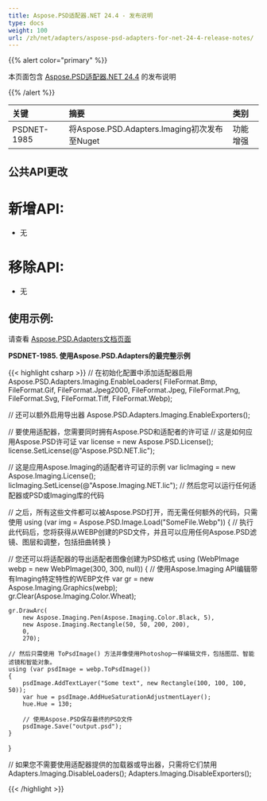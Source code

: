 ```yaml
---
title: Aspose.PSD适配器.NET 24.4 - 发布说明
type: docs
weight: 100
url: /zh/net/adapters/aspose-psd-adapters-for-net-24-4-release-notes/
---
```


{{% alert color="primary" %}}

本页面包含 [Aspose.PSD适配器.NET 24.4](https://www.nuget.org/packages/Aspose.PSD.Adapters.Imaging/) 的发布说明

{{% /alert %}}

| **关键**     | **摘要**                                    | **类别**     |
|:------------|:-------------------------------------------|:------------|
| PSDNET-1985 | 将Aspose.PSD.Adapters.Imaging初次发布至Nuget   | 功能增强    |


## **公共API更改**
# **新增API:**
- 无

# **移除API:**
- 无

## **使用示例:**

请查看 [Aspose.PSD.Adapters文档页面](/psd/zh/net/adapters)

**PSDNET-1985. 使用Aspose.PSD.Adapters的最完整示例**

{{< highlight csharp >}}
// 在初始化配置中添加适配器启用
Aspose.PSD.Adapters.Imaging.EnableLoaders(
   FileFormat.Bmp,
   FileFormat.Gif,
   FileFormat.Jpeg2000,
   FileFormat.Jpeg,
   FileFormat.Png,
   FileFormat.Svg,
   FileFormat.Tiff,
   FileFormat.Webp);
            
// 还可以额外启用导出器
Aspose.PSD.Adapters.Imaging.EnableExporters();

// 要使用适配器，您需要同时拥有Aspose.PSD和适配者的许可证
// 这是如何应用Aspose.PSD许可证
var license = new Aspose.PSD.License();
license.SetLicense(@"Aspose.PSD.NET.lic");

// 这是应用Aspose.Imaging的适配者许可证的示例
var licImaging = new Aspose.Imaging.License();
licImaging.SetLicense(@"Aspose.Imaging.NET.lic");
// 然后您可以运行任何适配器或PSD或Imaging库的代码

// 之后，所有这些文件都可以被Aspose.PSD打开，而无需任何额外的代码，只需使用
using (var img = Aspose.PSD.Image.Load("SomeFile.Webp")) 
{
    // 执行此代码后，您将获得从WEBP创建的PSD文件，并且可以应用任何Aspose.PSD滤镜、图层和调整，包括扭曲转换
}

// 您还可以将适配器的导出适配者图像创建为PSD格式
using (WebPImage webp = new WebPImage(300, 300, null))
{
    // 使用Aspose.Imaging API编辑带有Imaging特定特性的WEBP文件
    var gr = new Aspose.Imaging.Graphics(webp);             
    gr.Clear(Aspose.Imaging.Color.Wheat);

    gr.DrawArc(
        new Aspose.Imaging.Pen(Aspose.Imaging.Color.Black, 5),
        new Aspose.Imaging.Rectangle(50, 50, 200, 200), 
        0, 
        270);

    // 然后只需使用 ToPsdImage() 方法并像使用Photoshop一样编辑文件，包括图层、智能滤镜和智能对象。
    using (var psdImage = webp.ToPsdImage())
    {                   
        psdImage.AddTextLayer("Some text", new Rectangle(100, 100, 100, 50));
        var hue = psdImage.AddHueSaturationAdjustmentLayer();
        hue.Hue = 130;

        // 使用Aspose.PSD保存最终的PSD文件
        psdImage.Save("output.psd");
    }
}

// 如果您不需要使用适配器提供的加载器或导出器，只需将它们禁用
Adapters.Imaging.DisableLoaders();
Adapters.Imaging.DisableExporters();		
		
{{< /highlight >}}

